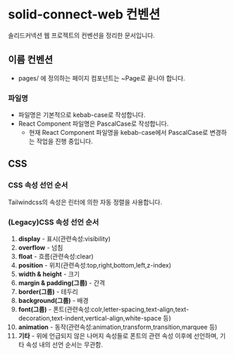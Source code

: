 # solid-connect-web 컨벤션
솔리드커넥션 웹 프로젝트의 컨벤션을 정리한 문서입니다.

## 이름 컨벤션
- pages/ 에 정의하는 페이지 컴포넌트는 ~Page로 끝나야 합니다.

### 파일명
- 파일명은 기본적으로 kebab-case로 작성합니다.
- React Component 파일명은 PascalCase로 작성합니다.
  - 현재 React Component 파일명을 kebab-case에서 PascalCase로 변경하는 작업을 진행 중입니다.

## CSS
### CSS 속성 선언 순서
Tailwindcss의 속성은 린터에 의한 자동 정렬을 사용합니다.

### (Legacy)CSS 속성 선언 순서
1. **display** - 표시(관련속성:visibility)
2. **overflow** - 넘침
3. **float** - 흐름(관련속성:clear)
4. **position** - 위치(관련속성:top,right,bottom,left,z-index)
5. **width & height** - 크기
6. **margin & padding(그룹)** - 간격
7. **border(그룹)** - 테두리
8. **background(그룹)** - 배경
9. **font(그룹)** - 폰트(관련속성:colr,letter-spacing,text-align,text-decoration,text-indent,vertical-align,white-space 등)
10. **animation** - 동작(관련속성:animation,transform,transition,marquee 등)
11. **기타** - 위에 언급되지 않은 나머지 속성들로 폰트의 관련 속성 이후에 선언하며, 기타 속성 내의 선언 순서는 무관함.